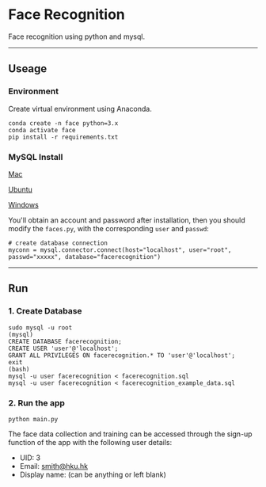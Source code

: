 # Face Recognition

Face recognition using python and mysql.

*******

## Useage

### Environment

Create virtual environment using Anaconda.
```
conda create -n face python=3.x
conda activate face
pip install -r requirements.txt
```

### MySQL Install

[Mac](https://dev.mysql.com/doc/mysql-osx-excerpt/5.7/en/osx-installation-pkg.html)

[Ubuntu](https://dev.mysql.com/doc/mysql-linuxunix-excerpt/5.7/en/linux-installation.html)

[Windows](https://dev.mysql.com/downloads/installer/)

You'll obtain an account and password after installation, then you should modify the `faces.py`, with the corresponding
`user` and `passwd`:
```
# create database connection
myconn = mysql.connector.connect(host="localhost", user="root", passwd="xxxxx", database="facerecognition")
```

*******

## Run

### 1. Create Database
```
sudo mysql -u root
(mysql)
CREATE DATABASE facerecognition;
CREATE USER 'user'@'localhost';
GRANT ALL PRIVILEGES ON facerecognition.* TO 'user'@'localhost';
exit
(bash)
mysql -u user facerecognition < facerecognition.sql
mysql -u user facerecognition < facerecognition_example_data.sql
```

### 2. Run the app
```
python main.py
```
The face data collection and training can be accessed through the sign-up function of the app with the following user details:
- UID: 3
- Email: smith@hku.hk
- Display name: (can be anything or left blank)